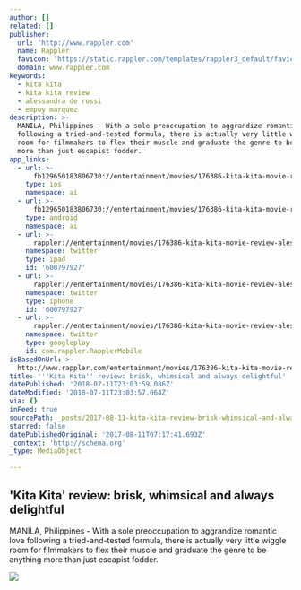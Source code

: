 ```yaml
---
author: []
related: []
publisher:
  url: 'http://www.rappler.com'
  name: Rappler
  favicon: 'https://static.rappler.com/templates/rappler3_default/favicon.ico'
  domain: www.rappler.com
keywords:
  - kita kita
  - kita kita review
  - alessandra de rossi
  - empoy marquez
description: >-
  MANILA, Philippines - With a sole preoccupation to aggrandize romantic love
  following a tried-and-tested formula, there is actually very little wiggle
  room for filmmakers to flex their muscle and graduate the genre to be anything
  more than just escapist fodder.
app_links:
  - url: >-
      fb129650183806730://entertainment/movies/176386-kita-kita-movie-review-alessandra-de-rossi-empoy-marquez
    type: ios
    namespace: ai
  - url: >-
      fb129650183806730://entertainment/movies/176386-kita-kita-movie-review-alessandra-de-rossi-empoy-marquez
    type: android
    namespace: ai
  - url: >-
      rappler://entertainment/movies/176386-kita-kita-movie-review-alessandra-de-rossi-empoy-marquez
    namespace: twitter
    type: ipad
    id: '600797927'
  - url: >-
      rappler://entertainment/movies/176386-kita-kita-movie-review-alessandra-de-rossi-empoy-marquez
    namespace: twitter
    type: iphone
    id: '600797927'
  - url: >-
      rappler://entertainment/movies/176386-kita-kita-movie-review-alessandra-de-rossi-empoy-marquez
    namespace: twitter
    type: googleplay
    id: com.rappler.RapplerMobile
isBasedOnUrl: >-
  http://www.rappler.com/entertainment/movies/176386-kita-kita-movie-review-alessandra-de-rossi-empoy-marquez
title: '''Kita Kita'' review: brisk, whimsical and always delightful'
datePublished: '2018-07-11T23:03:59.086Z'
dateModified: '2018-07-11T23:03:57.064Z'
via: {}
inFeed: true
sourcePath: _posts/2017-08-11-kita-kita-review-brisk-whimsical-and-always-delightful.md
starred: false
datePublishedOriginal: '2017-08-11T07:17:41.693Z'
_context: 'http://schema.org'
_type: MediaObject

---
```

<article style=""><h1>'Kita Kita' review: brisk, whimsical and always delightful</h1><p>MANILA, Philippines - With a sole preoccupation to aggrandize romantic love following a tried-and-tested formula, there is actually very little wiggle room for filmmakers to flex their muscle and graduate the genre to be anything more than just escapist fodder.</p><img src="https://assets.rappler.com/CDE455C2CD2D43CCB48A31D8BFD6C3E4/img/BCBD1495D03A4DA483CB6329175C4571/20170722_-_Kita_Kita_Carousel_-_1.jpg" /></article>